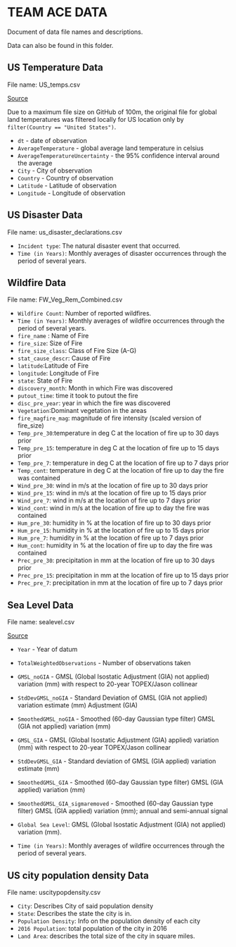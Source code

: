 # TEAM ACE DATA

Document of data file names and descriptions. 

Data can also be found in this folder.


## US Temperature Data
File name: US_temps.csv

[Source](https://www.kaggle.com/berkeleyearth/climate-change-earth-surface-temperature-data)

Due to a maximum file size on GitHub of 100m, the original file for global land temperatures was filtered locally for US location only by `filter(Country == "United States")`.

- `dt` - date of observation
- `AverageTemperature` - global average land temperature in celsius
- `AverageTemperatureUncertainty` - the 95% confidence interval around the average
- `City` - City of observation
- `Country` - Country of observation
- `Latitude` - Latitude of observation
- `Longitude` - Longitude of observation

## US Disaster Data
File name: us_disaster_declarations.csv

- `Incident type`: The natural disaster event that occurred.
- `Time (in Years)`: Monthly averages of disaster occurrences through the period of several years.


## Wildfire Data
File name: FW_Veg_Rem_Combined.csv

- `Wildfire Count`: Number of reported wildfires.
- `Time (in Years)`: Monthly averages of wildfire occurrences through the period of several years.
- `fire_name` : Name of Fire
- `fire_size`: Size of Fire 
- `fire_size_class`: Class of Fire Size (A-G)
- `stat_cause_descr`: Cause of Fire
- `latitude`:Latitude of Fire
- `longitude`: Longitude of Fire
- `state`: State of Fire
- `discovery_month`: Month in which Fire was discovered
- `putout_time`: time it took to putout the fire
- `disc_pre_year`: year in which the fire was discovered
- `Vegetation`:Dominant vegetation in the areas 
- `fire_magfire_mag`: magnitude of fire intensity (scaled version of fire_size)
- `Temp_pre_30`:temperature in deg C at the location of fire up to 30 days prior
- `Temp_pre_15`: temperature in deg C at the location of fire up to 15 days prior
- `Temp_pre_7`: temperature in deg C at the location of fire up to 7 days prior
- `Temp_cont`: temperature in deg C at the location of fire up to day the fire was contained
- `Wind_pre_30`: wind in m/s at the location of fire up to 30 days prior
- `Wind_pre_15`: wind in m/s at the location of fire up to 15 days prior
- `Wind_pre_7`: wind in m/s at the location of fire up to 7 days prior
- `Wind_cont`: wind in m/s at the location of fire up to day the fire was contained
- `Hum_pre_30`: humidity in % at the location of fire up to 30 days prior
- `Hum_pre_15`: humidity in % at the location of fire up to 15 days prior
- `Hum_pre_7`: humidity in % at the location of fire up to 7 days prior
- `Hum_cont`: humidity in % at the location of fire up to day the fire was contained
- `Prec_pre_30`: precipitation in mm at the location of fire up to 30 days prior
- `Prec_pre_15`: precipitation in mm at the location of fire up to 15 days prior
- `Prec_pre_7`: precipitation in mm at the location of fire up to 7 days prior


## Sea Level Data
File name: sealevel.csv

[Source](https://www.kaggle.com/kkhandekar/global-sea-level-1993-2021)

- `Year` - Year of datum
- `TotalWeightedObservations` - Number of observations taken
- `GMSL_noGIA` - GMSL (Global Isostatic Adjustment (GIA) not applied) variation (mm) with respect to 20-year TOPEX/Jason collinear 
- `StdDevGMSL_noGIA` - Standard Deviation of GMSL (GIA not applied) variation estimate (mm) Adjustment (GIA)
- `SmoothedGMSL_noGIA` - Smoothed (60-day Gaussian type filter) GMSL (GIA not applied) variation (mm)
- `GMSL_GIA` - GMSL (Global Isostatic Adjustment (GIA) applied) variation (mm) with respect to 20-year TOPEX/Jason collinear 
- `StdDevGMSL_GIA` - Standard deviation of GMSL (GIA applied) variation estimate (mm)
- `SmoothedGMSL_GIA` - Smoothed (60-day Gaussian type filter) GMSL (GIA applied) variation (mm)
- `SmoothedGMSL_GIA_sigmaremoved` - Smoothed (60-day Gaussian type filter) GMSL (GIA applied) variation (mm); annual and semi-annual signal 

- `Global Sea Level`: GMSL (Global Isostatic Adjustment (GIA) not applied) variation (mm).
- `Time (in Years)`: Monthly averages of wildfire occurrences through the period of several years.


## US city population density Data
File name: uscitypopdensity.csv

- `City`: Describes City of said population density
- `State`: Describes the state the city is in. 
- `Population Density`: Info on the population density of each city 
- `2016 Population`: total population of the city in 2016
- `Land Area`: describes the total size of the city in square miles. 


